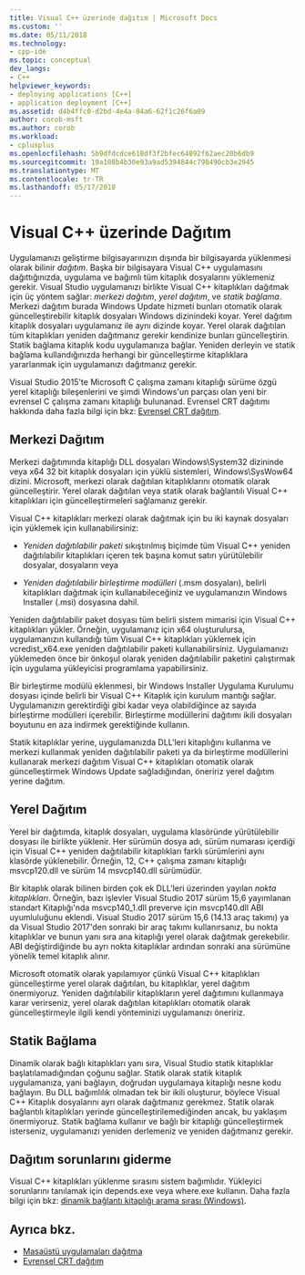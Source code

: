 ```yaml
---
title: Visual C++ üzerinde dağıtım | Microsoft Docs
ms.custom: ''
ms.date: 05/11/2018
ms.technology:
- cpp-ide
ms.topic: conceptual
dev_langs:
- C++
helpviewer_keywords:
- deploying applications [C++]
- application deployment [C++]
ms.assetid: d4b4ffc0-d2bd-4e4a-84a6-62f1c26f6a09
author: corob-msft
ms.author: corob
ms.workload:
- cplusplus
ms.openlocfilehash: 5b9dfdcdce618df3f2bfec64892f62aec20b6db9
ms.sourcegitcommit: 19a108b4b30e93a9ad5394844c798490cb3e2945
ms.translationtype: MT
ms.contentlocale: tr-TR
ms.lasthandoff: 05/17/2018
---
```

# <a name="deployment-in-visual-c"></a>Visual C++ üzerinde Dağıtım

Uygulamanızı geliştirme bilgisayarınızın dışında bir bilgisayarda yüklenmesi olarak bilinir *dağıtım*. Başka bir bilgisayara Visual C++ uygulamasını dağıttığınızda, uygulama ve bağımlı tüm kitaplık dosyalarını yüklemeniz gerekir. Visual Studio uygulamanızı birlikte Visual C++ kitaplıkları dağıtmak için üç yöntem sağlar: *merkezi dağıtım*, *yerel dağıtım*, ve *statik bağlama*. Merkezi dağıtım burada Windows Update hizmeti bunları otomatik olarak güncelleştirebilir kitaplık dosyaları Windows dizinindeki koyar. Yerel dağıtım kitaplık dosyaları uygulamanız ile aynı dizinde koyar. Yerel olarak dağıtılan tüm kitaplıkları yeniden dağıtmanız gerekir kendinize bunları güncelleştirin. Statik bağlama kitaplık kodu uygulamanıza bağlar. Yeniden derleyin ve statik bağlama kullandığınızda herhangi bir güncelleştirme kitaplıklara yararlanmak için uygulamanızı dağıtmanız gerekir.

Visual Studio 2015'te Microsoft C çalışma zamanı kitaplığı sürüme özgü yerel kitaplığı bileşenlerini ve şimdi Windows'un parçası olan yeni bir evrensel C çalışma zamanı kitaplığı bulunanad. Evrensel CRT dağıtımı hakkında daha fazla bilgi için bkz: [Evrensel CRT dağıtım](universal-crt-deployment.md).

## <a name="central-deployment"></a>Merkezi Dağıtım

Merkezi dağıtımında kitaplığı DLL dosyaları Windows\System32 dizininde veya x64 32 bit kitaplık dosyaları için yüklü sistemleri, Windows\SysWow64 dizini. Microsoft, merkezi olarak dağıtılan kitaplıklarını otomatik olarak güncelleştirir. Yerel olarak dağıtılan veya statik olarak bağlantılı Visual C++ kitaplıkları için güncelleştirmeleri sağlamanız gerekir.

Visual C++ kitaplıkları merkezi olarak dağıtmak için bu iki kaynak dosyaları için yüklemek için kullanabilirsiniz:

- *Yeniden dağıtılabilir paketi* sıkıştırılmış biçimde tüm Visual C++ yeniden dağıtılabilir kitaplıkları içeren tek başına komut satırı yürütülebilir dosyalar, dosyaların veya

- *Yeniden dağıtılabilir birleştirme modülleri* (.msm dosyaları), belirli kitaplıkları dağıtmak için kullanabileceğiniz ve uygulamanızın Windows Installer (.msi) dosyasına dahil.

Yeniden dağıtılabilir paket dosyası tüm belirli sistem mimarisi için Visual C++ kitaplıkları yükler. Örneğin, uygulamanız için x64 oluşturulursa, uygulamanızın kullandığı tüm Visual C++ kitaplıkları yüklemek için vcredist_x64.exe yeniden dağıtılabilir paketi kullanabilirsiniz. Uygulamanızı yüklemeden önce bir önkoşul olarak yeniden dağıtılabilir paketini çalıştırmak için uygulama yükleyicisi programlama yapabilirsiniz.

Bir birleştirme modülü eklenmesi, bir Windows Installer Uygulama Kurulumu dosyası içinde belirli bir Visual C++ Kitaplık için kurulum mantığı sağlar. Uygulamanızın gerektirdiği gibi kadar veya olabildiğince az sayıda birleştirme modülleri içerebilir. Birleştirme modüllerini dağıtımı ikili dosyaları boyutunu en aza indirmek gerektiğinde kullanın.

Statik kitaplıklar yerine, uygulamanızda DLL'leri kitaplığını kullanma ve merkezi kullanmak yeniden dağıtılabilir paketi ya da birleştirme modüllerini kullanarak merkezi dağıtım Visual C++ kitaplıkları otomatik olarak güncelleştirmek Windows Update sağladığından, öneririz yerel dağıtım yerine dağıtım.

## <a name="local-deployment"></a>Yerel Dağıtım

Yerel bir dağıtımda, kitaplık dosyaları, uygulama klasöründe yürütülebilir dosyası ile birlikte yüklenir. Her sürümün dosya adı, sürüm numarası içerdiği için Visual C++ yeniden dağıtılabilir kitaplıkları farklı sürümlerini aynı klasörde yüklenebilir. Örneğin, 12, C++ çalışma zamanı kitaplığı msvcp120.dll ve sürüm 14 msvcp140.dll sürümüdür.

Bir kitaplık olarak bilinen birden çok ek DLL'leri üzerinden yayılan *nokta kitaplıkları*. Örneğin, bazı işlevler Visual Studio 2017 sürüm 15,6 yayımlanan standart Kitaplığı'nda msvcp140_1.dll preverve için msvcp140.dll ABI uyumluluğunu eklendi. Visual Studio 2017 sürüm 15,6 (14.13 araç takımı) ya da Visual Studio 2017'den sonraki bir araç takımı kullanırsanız, bu nokta kitaplıklar ve bunun yanı sıra ana kitaplığı yerel olarak dağıtmak gerekebilir. ABI değiştirdiğinde bu ayrı nokta kitaplıklar ardından sonraki ana sürümüne yönelik temel kitaplık alınır.

Microsoft otomatik olarak yapılamıyor çünkü Visual C++ kitaplıkları güncelleştirme yerel olarak dağıtılan, bu kitaplıklar, yerel dağıtım önermiyoruz. Yeniden dağıtılabilir kitaplıkların yerel dağıtımını kullanmaya karar verirseniz, yerel olarak dağıtılan kitaplıkları otomatik olarak güncelleştirmeyle ilgili kendi yönteminizi uygulamanızı öneririz.

## <a name="static-linking"></a>Statik Bağlama

Dinamik olarak bağlı kitaplıkları yanı sıra, Visual Studio statik kitaplıklar başlatılamadığından çoğunu sağlar. Statik olarak statik kitaplık uygulamanıza, yani bağlayın, doğrudan uygulamaya kitaplığı nesne kodu bağlayın. Bu DLL bağımlılık olmadan tek bir ikili oluşturur, böylece Visual C++ Kitaplık dosyalarını ayrı olarak dağıtmanız gerekmez. Statik olarak bağlantılı kitaplıkları yerinde güncelleştirilemediğinden ancak, bu yaklaşım önermiyoruz. Statik bağlama kullanır ve bağlı bir kitaplığı güncelleştirmek isterseniz, uygulamanızı yeniden derlemeniz ve yeniden dağıtmanız gerekir.

## <a name="troubleshooting-deployment-issues"></a>Dağıtım sorunlarını giderme

Visual C++ kitaplıkları yüklenme sırasını sistem bağımlıdır. Yükleyici sorunlarını tanılamak için depends.exe veya where.exe kullanın. Daha fazla bilgi için bkz: [dinamik bağlantı kitaplığı arama sırası (Windows)](http://msdn.microsoft.com/library/windows/desktop/ms682586.aspx).

## <a name="see-also"></a>Ayrıca bkz.

- [Masaüstü uygulamaları dağıtma](../ide/deploying-native-desktop-applications-visual-cpp.md)
- [Evrensel CRT dağıtım](universal-crt-deployment.md)
